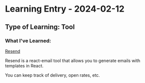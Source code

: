 # Learning Entry - 2024-02-12

## Type of Learning: Tool

### What I've Learned:

[Resend](https://resend.com/)

Resend is a react-email tool that allows you to generate emails with templates in React.

You can keep track of delivery, open rates, etc.